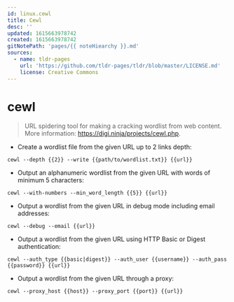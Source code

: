 ```yaml
---
id: linux.cewl
title: Cewl
desc: ''
updated: 1615663978742
created: 1615663978742
gitNotePath: 'pages/{{ noteHiearchy }}.md'
sources:
  - name: tldr-pages
    url: 'https://github.com/tldr-pages/tldr/blob/master/LICENSE.md'
    license: Creative Commons
---
```

# cewl

> URL spidering tool for making a cracking wordlist from web content.
> More information: <https://digi.ninja/projects/cewl.php>.

- Create a wordlist file from the given URL up to 2 links depth:

`cewl --depth {{2}} --write {{path/to/wordlist.txt}} {{url}}`

- Output an alphanumeric wordlist from the given URL with words of minimum 5 characters:

`cewl --with-numbers --min_word_length {{5}} {{url}}`

- Output a wordlist from the given URL in debug mode including email addresses:

`cewl --debug --email {{url}}`

- Output a wordlist from the given URL using HTTP Basic or Digest authentication:

`cewl --auth_type {{basic|digest}} --auth_user {{username}} --auth_pass {{password}} {{url}}`

- Output a wordlist from the given URL through a proxy:

`cewl --proxy_host {{host}} --proxy_port {{port}} {{url}}`

